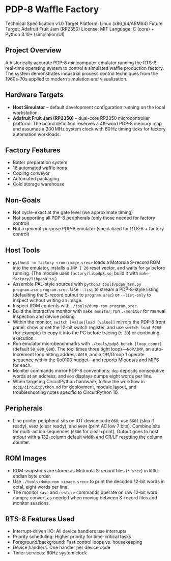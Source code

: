 # PDP-8 Waffle Factory

Technical Specification v1.0
Target Platform: Linux (x86_64/ARM64)
Future Target: Adafruit Fruit Jam (RP2350)
License: MIT
Language: C (core) + Python 3.10+ (simulation/UI)

## Project Overview

A historically accurate PDP-8 minicomputer emulator running the RTS-8 real-time operating system to control a simulated waffle production factory. The system demonstrates industrial process control techniques from the 1960s-70s applied to modern simulation and visualization.

## Hardware Targets

- **Host Simulator** – default development configuration running on the local workstation.
- **Adafruit Fruit Jam (RP2350)** – dual-core RP2350 microcontroller platform. The board definition reserves a 4K-word PDP-8 memory map and assumes a 200 MHz system clock with 60 Hz timing ticks for factory automation workloads.

## Factory Features

- Batter preparation system
- 16 automated waffle irons
- Cooling conveyor
- Automated packaging
- Cold storage warehouse

## Non-Goals

- Not cycle-exact at the gate level (we approximate timing)
- Not supporting all PDP-8 peripherals (only those needed for factory control)
- Not a general-purpose PDP-8 emulator (specialized for RTS-8 + factory control)

## Host Tools

- `python3 -m factory <rom-image.srec>` loads a Motorola S-record ROM into the emulator, installs a `JMP I 20` reset vector, and waits for `go` before running. (The module uses `factory/libpdp8.so`; build it with `make factory/libpdp8.so`.)
- Assemble PAL-style sources with `python3 tools/pdp8_asm.py program.asm program.srec`.
  Use `--list` to stream a PDP-8-style listing (defaulting the S-record output to `program.srec`) or `--list-only` to inspect without writing an image.
- Inspect ROM contents with `./tools/dump-rom program.srec`.
- Build the interactive monitor with `make monitor`; run `./monitor` for manual inspection and device poking.
- Within the monitor, `switch [value|load [value]]` mirrors the PDP-8 front panel: show or set the
  12-bit switch register, and use `switch load 0200` (for example) to copy it into the PC before
  tracing (`t 30`) or continuing execution.
- Run emulator microbenchmarks with `./tools/pdp8_bench [loop_count]` (default `50_000_000`). The tool times three tight loops—`NOP/JMP`, an auto-increment loop hitting address `0010`, and a `JMS`/Group 1 operate sequence within the 0o0100 budget—and reports Mloops/s and MIPS for each.
- Monitor commands mirror PDP-8 conventions: `dep` deposits consecutive words at an address, and `mem` displays dumps eight words per line.
- When targeting CircuitPython hardware, follow the workflow in `docs/circuitpython.md` for deployment, module layout, and troubleshooting notes specific to CircuitPython 10.

## Peripherals

- Line printer peripheral sits on IOT device code `060`; use `6601` (skip if ready), `6602` (clear ready), and `6604` (print AC low 7 bits). Combine bits for multi-action sequences (`6606` for clear+print). Output goes to host stdout with a 132-column default width and CR/LF resetting the column counter.

## ROM Images

- ROM snapshots are stored as Motorola S-record files (`*.srec`) in little-endian byte order.
- Use `./tools/dump-rom <image.srec>` to print the decoded 12-bit words in octal, eight words per line.
- The monitor `save` and `restore` commands operate on raw 12-bit word dumps; convert as needed when moving between S-record files and monitor sessions.

## RTS-8 Features Used

- Interrupt-driven I/O: All device handlers use interrupts
- Priority scheduling: Higher priority for time-critical tasks
- Foreground/background: Fast control loops vs. housekeeping
- Device handlers: One handler per device code
- Timer services: 60Hz system clock
